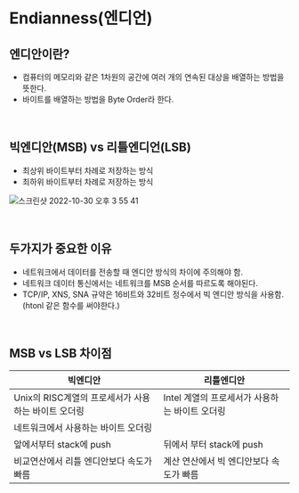 # Endianness(엔디언)

## 엔디안이란?
- 컴퓨터의 메모리와 같은 1차원의 공간에 여러 개의 연속된 대상을 배열하는 방법을 뜻한다.
- 바이트를 배열하는 방법을 Byte Order라 한다.

<br/>

## 빅엔디안(MSB) vs 리틀엔디언(LSB)
- 최상위 바이트부터 차례로 저장하는 방식
- 최하위 바이트부터 차례로 저장하는 방식

![스크린샷 2022-10-30 오후 3 55 41](https://user-images.githubusercontent.com/91730236/198866458-03f4e3ed-74a4-4fa9-80b9-f2db0ebc77d1.png)


<br/>

## 두가지가 중요한 이유
- 네트워크에서 데이터를 전송할 때 엔디안 방식의 차이에 주의해야 함.
- 네트워크 데이터 통신에서는 네트워크를 MSB 순서를 따르도록 해야된다.
- TCP/IP, XNS, SNA 규약은 16비트와 32비트 정수에서 빅 엔디안 방식을 사용함. (htonl 같은 함수를 써야한다.)


<br/>


## MSB vs LSB 차이점

| 빅엔디안 | 리틀엔디안 |
| ----- | ----- |
| Unix의 RISC계열의 프로세서가 사용하는 바이트 오더링 | Intel 계열의 프로세서가 사용하는 바이트 오더링 |
| 네트워크에서 사용하는 바이트 오더링 | |
| 앞에서부터 stack에 push | 뒤에서 부터 stack에 push |
| 비교연산에서 리틀 엔디안보다 속도가 빠름 | 계산 연산에서 빅 엔디안보다 속도가 빠름 |
